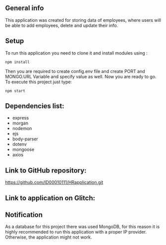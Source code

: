 ## General info
This application was created for storing data of employees, where users will be able to add employees, delete and update their info.
	
## Setup
To run this application you need to clone it and install modules using :

```
npm install
```
Then you are required to create config.env file and create PORT and MONGO.URL Variable and specify value as well. Now you are ready to go. To execute this project just type:

```
npm start
```
## Dependencies list:
* express
* morgan
* nodemon
* ejs
* body-parser
* dotenv
* mongoose
* axios

	
## Link to GitHub repository:
https://github.com/ID00010111/HRapplication.git

## Link to application on Glitch:

## Notification
As a database for this project there was used MongoDB, for this reason it is highly recommended to run this application with a proper IP provider. Otherwise, the application might not work.
